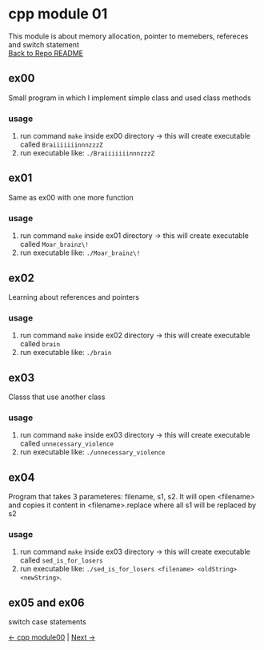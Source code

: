 # cpp module 01
This module is about memory allocation, pointer to memebers, refereces and switch statement  
[Back to Repo README](../README.md)
## ex00
Small program in which I implement simple class and used class methods
### usage
1. run command `make` inside ex00 directory -> this will create executable called `BraiiiiiiinnnzzzZ`
2. run executable like: `./BraiiiiiiinnnzzzZ `

## ex01 
Same as ex00 with one more function
### usage
1. run command `make` inside ex01 directory -> this will create executable called `Moar_brainz\! `
2. run executable like: `./Moar_brainz\!  `

## ex02
Learning about references and pointers
### usage
1. run command `make` inside ex02 directory -> this will create executable called `brain `
2. run executable like: `./brain`


## ex03
Classs that use another class
### usage
1. run command `make` inside ex03 directory -> this will create executable called `unnecessary_violence`
2. run executable like: `./unnecessary_violence`

## ex04
Program that takes 3 parameteres: filename, s1, s2. It will open \<filename> and copies it content in \<filename>.replace where all s1 will be replaced by s2
### usage
1. run command `make` inside ex03 directory -> this will create executable called `sed_is_for_losers`
2. run executable like: `./sed_is_for_losers <filename> <oldString> <newString>`.


## ex05 and ex06
switch case statements

[← cpp module00](../cpp00/README.md) | [Next →](./next-file.md) 

